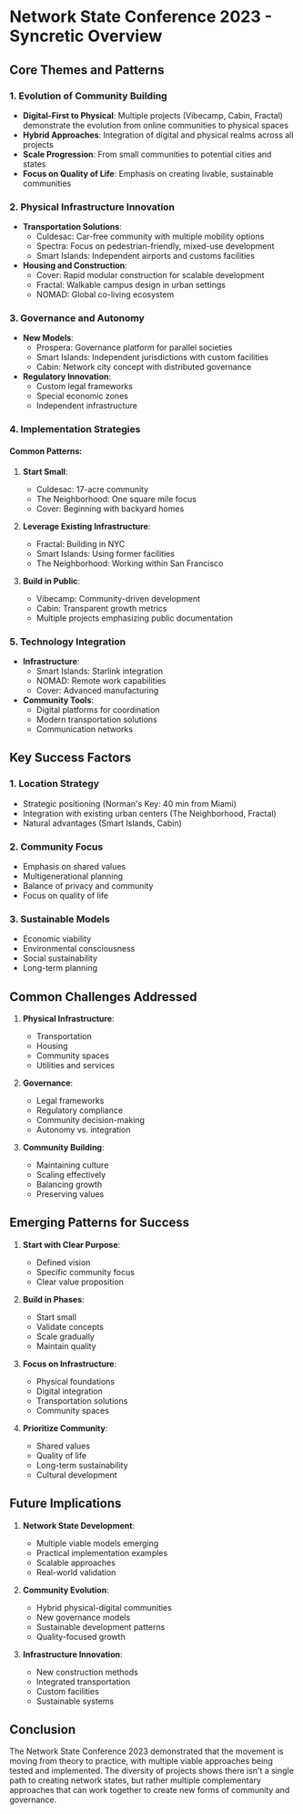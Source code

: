 # Network State Conference 2023 - Syncretic Overview

## Core Themes and Patterns

### 1. Evolution of Community Building
- **Digital-First to Physical**: Multiple projects (Vibecamp, Cabin, Fractal) demonstrate the evolution from online communities to physical spaces
- **Hybrid Approaches**: Integration of digital and physical realms across all projects
- **Scale Progression**: From small communities to potential cities and states
- **Focus on Quality of Life**: Emphasis on creating livable, sustainable communities

### 2. Physical Infrastructure Innovation
- **Transportation Solutions**:
  - Culdesac: Car-free community with multiple mobility options
  - Spectra: Focus on pedestrian-friendly, mixed-use development
  - Smart Islands: Independent airports and customs facilities
- **Housing and Construction**:
  - Cover: Rapid modular construction for scalable development
  - Fractal: Walkable campus design in urban settings
  - NOMAD: Global co-living ecosystem

### 3. Governance and Autonomy
- **New Models**:
  - Prospera: Governance platform for parallel societies
  - Smart Islands: Independent jurisdictions with custom facilities
  - Cabin: Network city concept with distributed governance
- **Regulatory Innovation**:
  - Custom legal frameworks
  - Special economic zones
  - Independent infrastructure

### 4. Implementation Strategies
#### Common Patterns:
1. **Start Small**:
   - Culdesac: 17-acre community
   - The Neighborhood: One square mile focus
   - Cover: Beginning with backyard homes

2. **Leverage Existing Infrastructure**:
   - Fractal: Building in NYC
   - Smart Islands: Using former facilities
   - The Neighborhood: Working within San Francisco

3. **Build in Public**:
   - Vibecamp: Community-driven development
   - Cabin: Transparent growth metrics
   - Multiple projects emphasizing public documentation

### 5. Technology Integration
- **Infrastructure**:
  - Smart Islands: Starlink integration
  - NOMAD: Remote work capabilities
  - Cover: Advanced manufacturing
- **Community Tools**:
  - Digital platforms for coordination
  - Modern transportation solutions
  - Communication networks

## Key Success Factors

### 1. Location Strategy
- Strategic positioning (Norman's Key: 40 min from Miami)
- Integration with existing urban centers (The Neighborhood, Fractal)
- Natural advantages (Smart Islands, Cabin)

### 2. Community Focus
- Emphasis on shared values
- Multigenerational planning
- Balance of privacy and community
- Focus on quality of life

### 3. Sustainable Models
- Economic viability
- Environmental consciousness
- Social sustainability
- Long-term planning

## Common Challenges Addressed

1. **Physical Infrastructure**:
   - Transportation
   - Housing
   - Community spaces
   - Utilities and services

2. **Governance**:
   - Legal frameworks
   - Regulatory compliance
   - Community decision-making
   - Autonomy vs. integration

3. **Community Building**:
   - Maintaining culture
   - Scaling effectively
   - Balancing growth
   - Preserving values

## Emerging Patterns for Success

1. **Start with Clear Purpose**:
   - Defined vision
   - Specific community focus
   - Clear value proposition

2. **Build in Phases**:
   - Start small
   - Validate concepts
   - Scale gradually
   - Maintain quality

3. **Focus on Infrastructure**:
   - Physical foundations
   - Digital integration
   - Transportation solutions
   - Community spaces

4. **Prioritize Community**:
   - Shared values
   - Quality of life
   - Long-term sustainability
   - Cultural development

## Future Implications

1. **Network State Development**:
   - Multiple viable models emerging
   - Practical implementation examples
   - Scalable approaches
   - Real-world validation

2. **Community Evolution**:
   - Hybrid physical-digital communities
   - New governance models
   - Sustainable development patterns
   - Quality-focused growth

3. **Infrastructure Innovation**:
   - New construction methods
   - Integrated transportation
   - Custom facilities
   - Sustainable systems

## Conclusion
The Network State Conference 2023 demonstrated that the movement is moving from theory to practice, with multiple viable approaches being tested and implemented. The diversity of projects shows there isn't a single path to creating network states, but rather multiple complementary approaches that can work together to create new forms of community and governance. 